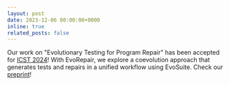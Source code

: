 ```yaml
---
layout: post
date: 2023-12-06 00:00:00+0000
inline: true
related_posts: false
---
```


Our work on "Evolutionary Testing for Program Repair" has been accepted for [ICST 2024](https://conf.researchr.org/home/icst-2024)! With EvoRepair, we explore a coevolution approach that generates tests and repairs in a unified workflow using EvoSuite. Check our [preprint](/assets/pdf/icst2024_ruan_evorepair.pdf)! 